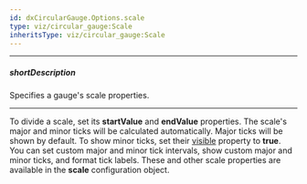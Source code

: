 ```yaml
---
id: dxCircularGauge.Options.scale
type: viz/circular_gauge:Scale
inheritsType: viz/circular_gauge:Scale
---
```

---
##### shortDescription
Specifies a gauge's scale properties.

---
To divide a scale, set its **startValue** and **endValue** properties. The scale's major and minor ticks will be calculated automatically. Major ticks will be shown by default. To show minor ticks, set their [visible](/api-reference/10%20UI%20Components/BaseGauge/1%20Configuration/scale/minorTick/visible.md '/Documentation/ApiReference/UI_Components/dxCircularGauge/Configuration/scale/minorTick/#visible') property to **true**. You can set custom major and minor tick intervals, show custom major and minor ticks, and format tick labels. These and other scale properties are available in the **scale** configuration object.